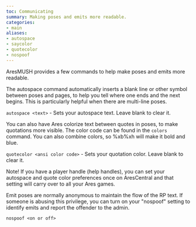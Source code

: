 ```yaml
---
toc: Communicating
summary: Making poses and emits more readable.
categories:
- main
aliases:
- autospace
- saycolor
- quotecolor
- nospoof
---
```

AresMUSH provides a few commands to help make poses and emits more readable.

The autospace command automatically inserts a blank line or other symbol between poses and pages, to help you tell where one ends and the next begins.  This is particularly helpful when there are multi-line poses.

`autospace <text>` - Sets your autospace text.  Leave blank to clear it.

You can also have Ares colorize text between quotes in poses, to make quotations more visible.  The color code can be found in the `colors` command.  You can also combine colors, so \%xb\%xh will make it bold and blue.

`quotecolor <ansi color code>` - Sets your quotation color.  Leave blank to clear it.

Note!  If you have a player handle (help handles), you can set your autospace and quote color preferences once on AresCentral and that setting will carry over to all your Ares games.

Emit poses are normally anonymous to maintain the flow of the RP text.  If someone is abusing this privilege, you can turn on your "nospoof" setting to identify emits and report the offender to the admin.

`nospoof <on or off>`
